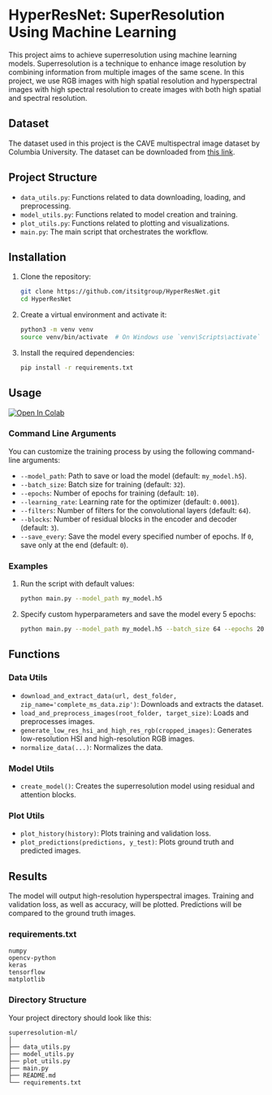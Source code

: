 # HyperResNet: SuperResolution Using Machine Learning

This project aims to achieve superresolution using machine learning models. Superresolution is a technique to enhance image resolution by combining information from multiple images of the same scene. In this project, we use RGB images with high spatial resolution and hyperspectral images with high spectral resolution to create images with both high spatial and spectral resolution.

## Dataset

The dataset used in this project is the CAVE multispectral image dataset by Columbia University. The dataset can be downloaded from [this link](https://www1.cs.columbia.edu/CAVE/databases/multispectral/zip/complete_ms_data.zip).

## Project Structure

- `data_utils.py`: Functions related to data downloading, loading, and preprocessing.
- `model_utils.py`: Functions related to model creation and training.
- `plot_utils.py`: Functions related to plotting and visualizations.
- `main.py`: The main script that orchestrates the workflow.

## Installation

1. Clone the repository:
   ```bash
   git clone https://github.com/itsitgroup/HyperResNet.git
   cd HyperResNet
   ```

2. Create a virtual environment and activate it:
   ```bash
   python3 -m venv venv
   source venv/bin/activate  # On Windows use `venv\Scripts\activate`
   ```

3. Install the required dependencies:
   ```bash
   pip install -r requirements.txt
   ```

## Usage

<a target="_blank" href="https://colab.research.google.com/github/itsitgroup/HyperResNet/blob/main/HyperResNet.ipynb">
<img src="https://colab.research.google.com/assets/colab-badge.svg" alt="Open In Colab"/>
</a>

### Command Line Arguments

You can customize the training process by using the following command-line arguments:

- `--model_path`: Path to save or load the model (default: `my_model.h5`).
- `--batch_size`: Batch size for training (default: `32`).
- `--epochs`: Number of epochs for training (default: `10`).
- `--learning_rate`: Learning rate for the optimizer (default: `0.0001`).
- `--filters`: Number of filters for the convolutional layers (default: `64`).
- `--blocks`: Number of residual blocks in the encoder and decoder (default: `3`).
- `--save_every`: Save the model every specified number of epochs. If `0`, save only at the end (default: `0`).

### Examples

1. Run the script with default values:
   ```bash
   python main.py --model_path my_model.h5
   ```

2. Specify custom hyperparameters and save the model every 5 epochs:
   ```bash
   python main.py --model_path my_model.h5 --batch_size 64 --epochs 20 --learning_rate 0.001 --filters 128 --blocks 4 --save_every 5
   ```

## Functions

### Data Utils

- `download_and_extract_data(url, dest_folder, zip_name='complete_ms_data.zip')`: Downloads and extracts the dataset.
- `load_and_preprocess_images(root_folder, target_size)`: Loads and preprocesses images.
- `generate_low_res_hsi_and_high_res_rgb(cropped_images)`: Generates low-resolution HSI and high-resolution RGB images.
- `normalize_data(...)`: Normalizes the data.

### Model Utils

- `create_model()`: Creates the superresolution model using residual and attention blocks.

### Plot Utils

- `plot_history(history)`: Plots training and validation loss.
- `plot_predictions(predictions, y_test)`: Plots ground truth and predicted images.

## Results

The model will output high-resolution hyperspectral images. Training and validation loss, as well as accuracy, will be plotted. Predictions will be compared to the ground truth images.

### requirements.txt

```plaintext
numpy
opencv-python
keras
tensorflow
matplotlib
```

### Directory Structure

Your project directory should look like this:

```
superresolution-ml/
│
├── data_utils.py
├── model_utils.py
├── plot_utils.py
├── main.py
├── README.md
└── requirements.txt
```